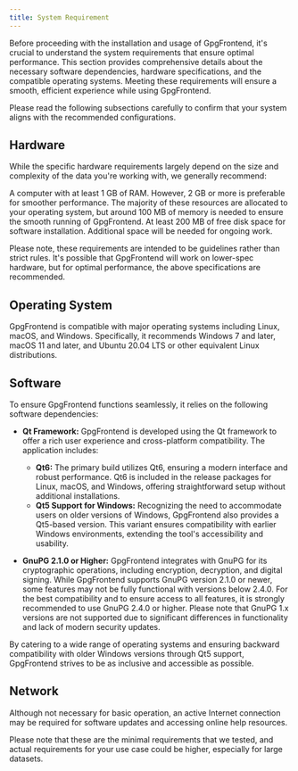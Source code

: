 ```yaml
---
title: System Requirement
---
```


Before proceeding with the installation and usage of GpgFrontend, it's crucial
to understand the system requirements that ensure optimal performance. This
section provides comprehensive details about the necessary software
dependencies, hardware specifications, and the compatible operating systems.
Meeting these requirements will ensure a smooth, efficient experience while
using GpgFrontend.

Please read the following subsections carefully to confirm that your system
aligns with the recommended configurations.

## Hardware

While the specific hardware requirements largely depend on the size and
complexity of the data you're working with, we generally recommend:

A computer with at least 1 GB of RAM. However, 2 GB or more is preferable for
smoother performance. The majority of these resources are allocated to your
operating system, but around 100 MB of memory is needed to ensure the smooth
running of GpgFrontend. At least 200 MB of free disk space for software
installation. Additional space will be needed for ongoing work.

Please note, these requirements are intended to be guidelines rather than strict
rules. It's possible that GpgFrontend will work on lower-spec hardware, but for
optimal performance, the above specifications are recommended.

## Operating System

GpgFrontend is compatible with major operating systems including Linux, macOS,
and Windows. Specifically, it recommends Windows 7 and later, macOS 11 and
later, and Ubuntu 20.04 LTS or other equivalent Linux distributions.

## Software

To ensure GpgFrontend functions seamlessly, it relies on the following software
dependencies:

- **Qt Framework:** GpgFrontend is developed using the Qt framework to offer a
  rich user experience and cross-platform compatibility. The application
  includes:

  - **Qt6:** The primary build utilizes Qt6, ensuring a modern interface and
    robust performance. Qt6 is included in the release packages for Linux,
    macOS, and Windows, offering straightforward setup without additional
    installations.
  - **Qt5 Support for Windows:** Recognizing the need to accommodate users on
    older versions of Windows, GpgFrontend also provides a Qt5-based version.
    This variant ensures compatibility with earlier Windows environments,
    extending the tool's accessibility and usability.

- **GnuPG 2.1.0 or Higher:** GpgFrontend integrates with GnuPG for its
  cryptographic operations, including encryption, decryption, and digital
  signing. While GpgFrontend supports GnuPG version 2.1.0 or newer, some
  features may not be fully functional with versions below 2.4.0. For the best
  compatibility and to ensure access to all features, it is strongly recommended
  to use GnuPG 2.4.0 or higher. Please note that GnuPG 1.x versions are not
  supported due to significant differences in functionality and lack of modern
  security updates.

By catering to a wide range of operating systems and ensuring backward
compatibility with older Windows versions through Qt5 support, GpgFrontend
strives to be as inclusive and accessible as possible.

## Network

Although not necessary for basic operation, an active Internet connection may be
required for software updates and accessing online help resources.

Please note that these are the minimal requirements that we tested, and actual
requirements for your use case could be higher, especially for large datasets.
